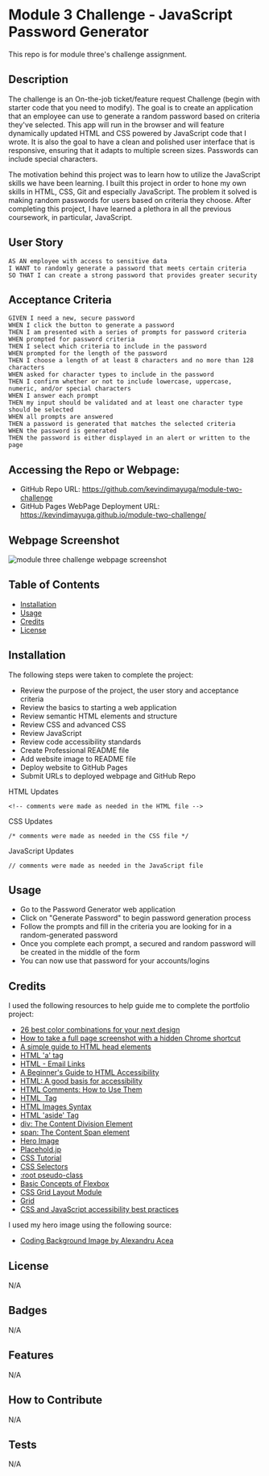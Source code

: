 # Module 3 Challenge - JavaScript Password Generator

This repo is for module three's challenge assignment.

## Description

The challenge is an On-the-job ticket/feature request Challenge (begin with starter code that you need to modify). The goal is to create an application that an employee can use to generate a random password based on criteria they've selected. This app will run in the browser and will feature dynamically updated HTML and CSS powered by JavaScript code that I wrote. It is also the goal to have a clean and polished user interface that is responsive, ensuring that it adapts to multiple screen sizes. Passwords can include special characters.

The motivation behind this project was to learn how to utilize the JavaScript skills we have been learning. I built this project in order to hone my own skills in HTML, CSS, Git and especially JavaScript. The problem it solved is making random passwords for users based on criteria they choose. After completing this project, I have learned a plethora in all the previous coursework, in particular, JavaScript.

## User Story

```
AS AN employee with access to sensitive data
I WANT to randomly generate a password that meets certain criteria
SO THAT I can create a strong password that provides greater security
```

## Acceptance Criteria

```
GIVEN I need a new, secure password
WHEN I click the button to generate a password
THEN I am presented with a series of prompts for password criteria
WHEN prompted for password criteria
THEN I select which criteria to include in the password
WHEN prompted for the length of the password
THEN I choose a length of at least 8 characters and no more than 128 characters
WHEN asked for character types to include in the password
THEN I confirm whether or not to include lowercase, uppercase, numeric, and/or special characters
WHEN I answer each prompt
THEN my input should be validated and at least one character type should be selected
WHEN all prompts are answered
THEN a password is generated that matches the selected criteria
WHEN the password is generated
THEN the password is either displayed in an alert or written to the page
```

## Accessing the Repo or Webpage:

- GitHub Repo URL: https://github.com/kevindimayuga/module-two-challenge
- GitHub Pages WebPage Deployment URL: https://kevindimayuga.github.io/module-two-challenge/

## Webpage Screenshot

![module three challenge webpage screenshot](./assets/images/kevindimayuga.github.io_module-two-challenge_.png)

## Table of Contents

- [Installation](#installation)
- [Usage](#usage)
- [Credits](#credits)
- [License](#license)

## Installation

The following steps were taken to complete the project:
- Review the purpose of the project, the user story and acceptance criteria
- Review the basics to starting a web application
- Review semantic HTML elements and structure
- Review CSS and advanced CSS
- Review JavaScript
- Review code accessibility standards
- Create Professional README file
- Add website image to README file
- Deploy website to GitHub Pages
- Submit URLs to deployed webpage and GitHub Repo

HTML Updates
```
<!-- comments were made as needed in the HTML file -->

```

CSS Updates
```
/* comments were made as needed in the CSS file */

```

JavaScript Updates
```
// comments were made as needed in the JavaScript file
```

## Usage

- Go to the Password Generator web application
- Click on "Generate Password" to begin password generation process
- Follow the prompts and fill in the criteria you are looking for in a random-generated password
- Once you complete each prompt, a secured and random password will be created in the middle of the form
- You can now use that password for your accounts/logins

## Credits

I used the following resources to help guide me to complete the portfolio project:

- [26 best color combinations for your next design](https://webflow.com/blog/best-color-combinations)
- [How to take a full page screenshot with a hidden Chrome shortcut](https://zapier.com/blog/full-page-screenshots-in-chrome/)
- [A simple guide to HTML head elements](https://htmlhead.dev/#:~:text=Valid%20elements%20include%20meta,and%20rendered%2C%20by%20web%20technologies.)
- [HTML 'a' tag](https://www.w3schools.com/tags/tag_a.asp)
- [HTML - Email Links](https://www.tutorialspoint.com/html/html_email_links.htm)
- [A Beginner's Guide to HTML Accessibility](https://blog.hubspot.com/website/html-accessibility)
- [HTML: A good basis for accessibility](https://developer.mozilla.org/en-US/docs/Learn/Accessibility/HTML)
- [HTML Comments: How to Use Them](https://blog.hubspot.com/website/comment-out-in-html#:~:text=To%20leave%20a%20comment%20in,with%20a%20team%20of%20developers.)
- [HTML <img> Tag](https://www.w3schools.com/tags/tag_nav.asp)
- [HTML Images Syntax](https://www.w3schools.com/html/html_images.asp)
- [HTML 'aside' Tag](https://www.w3schools.com/tags/tag_aside.asp)
- [div: The Content Division Element](https://developer.mozilla.org/en-US/docs/Web/HTML/Element/div)
- [span: The Content Span element](https://developer.mozilla.org/en-US/docs/Web/HTML/Element/span)
- [Hero Image](https://www.optimizely.com/optimization-glossary/hero-image/#:~:text=A%20hero%20image%20is%20a,Source%3A%20Balsamiq)
- [Placehold.jp](https://placehold.jp/en.html)
- [CSS Tutorial](https://www.w3schools.com/css/)
- [CSS Selectors](https://developer.mozilla.org/en-US/docs/Web/CSS/CSS_Selectors)
- [:root pseudo-class](https://developer.mozilla.org/en-US/docs/Web/CSS/:root)
- [Basic Concepts of Flexbox](https://developer.mozilla.org/en-US/docs/Web/CSS/CSS_flexible_box_layout/Basic_concepts_of_flexbox)
- [CSS Grid Layout Module](https://www.w3schools.com/css/css_grid.asp)
- [Grid](https://developer.mozilla.org/en-US/docs/Web/CSS/grid)
- [CSS and JavaScript accessibility best practices](https://developer.mozilla.org/en-US/docs/Learn/Accessibility/CSS_and_JavaScript)

I used my hero image using the following source:
- [Coding Background Image by Alexandru Acea](https://unsplash.com/photos/XEB8y0nRRP4)

## License

N/A

## Badges

N/A

## Features

N/A

## How to Contribute

N/A

## Tests

N/A